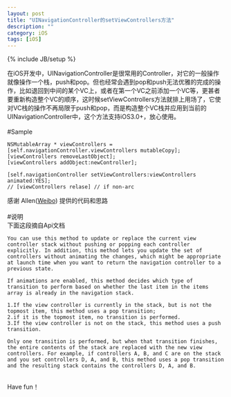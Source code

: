 ```yaml
---
layout: post
title: "UINavigationController的setViewControllers方法"
description: ""
category: iOS 
tags: [iOS]
---
```

{% include JB/setup %}

在iOS开发中，UINavigationController是很常用的Controller，对它的一般操作就像操作一个栈，push和pop。但也经常会遇到pop和push无法优雅的完成的操作，比如退回到中间的某个VC上，或者在第一个VC之前添加一个VC等，更甚者要重新构造整个VC的顺序，这时候setViewControllers方法就排上用场了，它使对VC栈的操作不再局限于push和pop，而是构造整个VC栈并应用到当前的UINavigationController中，这个方法支持iOS3.0+，放心使用。      
<br />
#Sample

	NSMutableArray * viewControllers = [self.navigationController.viewControllers mutableCopy];
	[viewControllers removeLastObject];
	[viewControllers addObject:newController];

	[self.navigationController setViewControllers:viewControllers animated:YES];
	// [viewControllers relase] // if non-arc


感谢 Allen([Weibo](http://www.weibo.com/122678100)) 提供的代码和思路
<br />
<br />
#说明  
下面这段摘自Api文档   

	You can use this method to update or replace the current view controller stack without pushing or popping each controller explicitly. In addition, this method lets you update the set of controllers without animating the changes, which might be appropriate at launch time when you want to return the navigation controller to a previous state.

	If animations are enabled, this method decides which type of transition to perform based on whether the last item in the items array is already in the navigation stack. 

	1.If the view controller is currently in the stack, but is not the topmost item, this method uses a pop transition; 
	2.if it is the topmost item, no transition is performed. 
	3.If the view controller is not on the stack, this method uses a push transition. 

	Only one transition is performed, but when that transition finishes, the entire contents of the stack are replaced with the new view controllers. For example, if controllers A, B, and C are on the stack and you set controllers D, A, and B, this method uses a pop transition and the resulting stack contains the controllers D, A, and B.
<br />
Have fun！
<br />
<br />






















